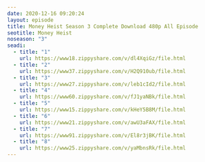 ```yaml
---
date: 2020-12-16 09:20:24
layout: episode
title: Money Heist Season 3 Complete Download 480p All Episode
seotitle: Money Heist
noseason: "3"
seadi:
  - title: "1"
    url: https://www18.zippyshare.com/v/dl4XqiGz/file.html
  - title: "2"
    url: https://www37.zippyshare.com/v/H2Q910ub/file.html
  - title: "3"
    url: https://www27.zippyshare.com/v/leb1cId2/file.html
  - title: "4"
    url: https://www60.zippyshare.com/v/fJ1yaNBk/file.html
  - title: "5"
    url: https://www15.zippyshare.com/v/kHeY5B8M/file.html
  - title: "6"
    url: https://www21.zippyshare.com/v/awU3aFAX/file.html
  - title: "7"
    url: https://www91.zippyshare.com/v/El8r3jBK/file.html
  - title: "8"
    url: https://www25.zippyshare.com/v/yaMbnsRk/file.html
---
```


